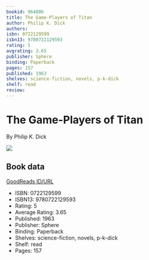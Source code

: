```yaml
---
bookid: 964806
title: The Game-Players of Titan
author: Philip K. Dick
authors: 
isbn: 0722129599
isbn13: 9780722129593
rating: 5
avgrating: 3.65
publisher: Sphere
binding: Paperback
pages: 157
published: 1963
shelves: science-fiction, novels, p-k-dick
shelf: read
review: 
---
```


# The Game-Players of Titan

By Philip K. Dick

![](https://i.gr-assets.com/images/S/compressed.photo.goodreads.com/books/1335834749l/964806.jpg)

## Book data

[GoodReads ID/URL](https://www.goodreads.com/book/show/964806)

- ISBN: 0722129599
- ISBN13: 9780722129593
- Rating: 5
- Average Rating: 3.65
- Published: 1963
- Publisher: Sphere
- Binding: Paperback
- Shelves: science-fiction, novels, p-k-dick
- Shelf: read
- Pages: 157

